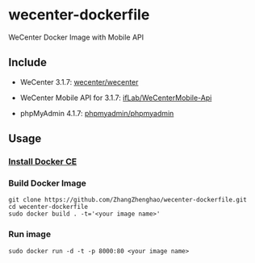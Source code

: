 # wecenter-dockerfile

WeCenter Docker Image with Mobile API

## Include

- WeCenter 3.1.7: [wecenter/wecenter](https://github.com/wecenter/wecenter)

- WeCenter Mobile API for  3.1.7: [ifLab/WeCenterMobile-Api](https://github.com/ifLab/WeCenterMobile-Api/)

- phpMyAdmin 4.1.7: [phpmyadmin/phpmyadmin](https://github.com/phpmyadmin/phpmyadmin)

## Usage

### [Install Docker CE](https://docs.docker.com/engine/installation/linux/ubuntu/)

### Build Docker Image

```
git clone https://github.com/ZhangZhenghao/wecenter-dockerfile.git
cd wecenter-dockerfile
sudo docker build . -t='<your image name>'
```

### Run image

```
sudo docker run -d -t -p 8000:80 <your image name>
```
